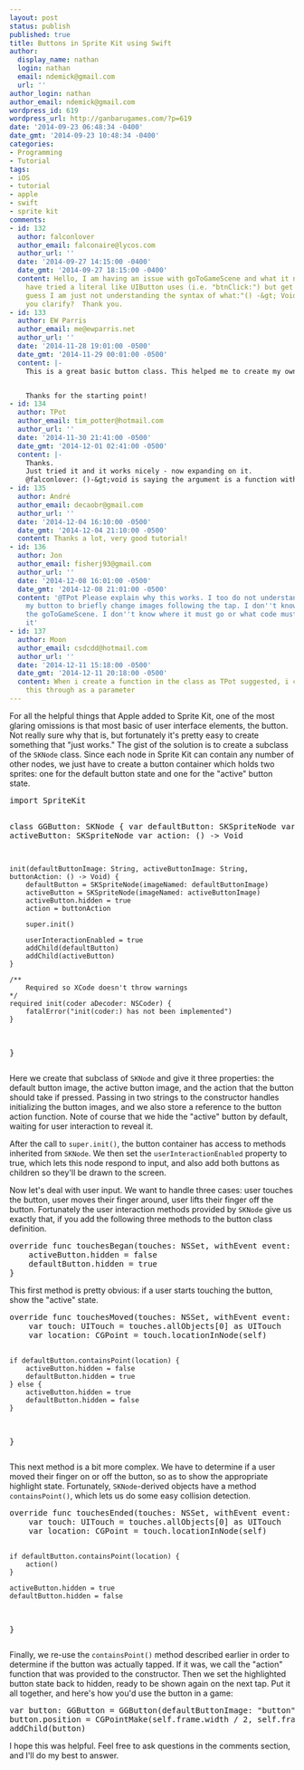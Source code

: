 ```yaml
---
layout: post
status: publish
published: true
title: Buttons in Sprite Kit using Swift
author:
  display_name: nathan
  login: nathan
  email: ndemick@gmail.com
  url: ''
author_login: nathan
author_email: ndemick@gmail.com
wordpress_id: 619
wordpress_url: http://ganbarugames.com/?p=619
date: '2014-09-23 06:48:34 -0400'
date_gmt: '2014-09-23 10:48:34 -0400'
categories:
- Programming
- Tutorial
tags:
- iOS
- tutorial
- apple
- swift
- sprite kit
comments:
- id: 132
  author: falconlover
  author_email: falconaire@lycos.com
  author_url: ''
  date: '2014-09-27 14:15:00 -0400'
  date_gmt: '2014-09-27 18:15:00 -0400'
  content: Hello, I am having an issue with goToGameScene and what it needs to be.  I
    have tried a literal like UIButton uses (i.e. "btnClick:") but get an error.  I
    guess I am just not understanding the syntax of what:"() -&gt; Void"  is.  Can
    you clarify?  Thank you.
- id: 133
  author: EW Parris
  author_email: me@ewparris.net
  author_url: ''
  date: '2014-11-28 19:01:00 -0500'
  date_gmt: '2014-11-29 00:01:00 -0500'
  content: |-
    This is a great basic button class. This helped me to create my own family of button classes in swift.


    Thanks for the starting point!
- id: 134
  author: TPot
  author_email: tim_potter@hotmail.com
  author_url: ''
  date: '2014-11-30 21:41:00 -0500'
  date_gmt: '2014-12-01 02:41:00 -0500'
  content: |-
    Thanks.
    Just tried it and it works nicely - now expanding on it.
    @falconlover: ()-&gt;void is saying the argument is a function with no arguments and returns nothing.  ie. you'd define "goToGameScene" as a function somewhere in your class.
- id: 135
  author: André
  author_email: decaobr@gmail.com
  author_url: ''
  date: '2014-12-04 16:10:00 -0500'
  date_gmt: '2014-12-04 21:10:00 -0500'
  content: Thanks a lot, very good tutorial!
- id: 136
  author: Jon
  author_email: fisherj93@gmail.com
  author_url: ''
  date: '2014-12-08 16:01:00 -0500'
  date_gmt: '2014-12-08 21:01:00 -0500'
  content: '@TPot Please explain why this works. I too do not understand. I just want
    my button to briefly change images following the tap. I don''t know how to implement
    the goToGameScene. I don''t know where it must go or what code must go underneath
    it'
- id: 137
  author: Moon
  author_email: csdcdd@hotmail.com
  author_url: ''
  date: '2014-12-11 15:18:00 -0500'
  date_gmt: '2014-12-11 20:18:00 -0500'
  content: When i create a function in the class as TPot suggested, i cannot pass
    this through as a parameter
---
```

<p>For all the helpful things that Apple added to Sprite Kit, one of the most glaring omissions is that most basic of user interface elements, the button. Not really sure why that is, but fortunately it's pretty easy to create something that "just works." The gist of the solution is to create a subclass of the <code>SKNode</code> class. Since each node in Sprite Kit can contain any number of other nodes, we just have to create a button container which holds two sprites: one for the default button state and one for the "active" button state.</p>
<pre class="brush:js">
import SpriteKit

class GGButton: SKNode {
    var defaultButton: SKSpriteNode
    var activeButton: SKSpriteNode
    var action: () -> Void
    
    init(defaultButtonImage: String, activeButtonImage: String, buttonAction: () -> Void) {
        defaultButton = SKSpriteNode(imageNamed: defaultButtonImage)
        activeButton = SKSpriteNode(imageNamed: activeButtonImage)
        activeButton.hidden = true
        action = buttonAction
        
        super.init()

        userInteractionEnabled = true
        addChild(defaultButton)
        addChild(activeButton)
    }

    /**
        Required so XCode doesn't throw warnings
    */
    required init(coder aDecoder: NSCoder) {
        fatalError("init(coder:) has not been implemented")
    }
}
</pre>
<p>Here we create that subclass of <code>SKNode</code> and give it three properties: the default button image, the active button image, and the action that the button should take if pressed. Passing in two strings to the constructor handles initializing the button images, and we also store a reference to the button action function. Note of course that we hide the "active" button by default, waiting for user interaction to reveal it.</p>
<p>After the call to <code>super.init()</code>, the button container has access to methods inherited from <code>SKNode</code>. We then set the <code>userInteractionEnabled</code> property to true, which lets this node respond to input, and also add both buttons as children so they'll be drawn to the screen.</p>
<p>Now let's deal with user input. We want to handle three cases: user touches the button, user moves their finger around, user lifts their finger off the button. Fortunately the user interaction methods provided by <code>SKNode</code> give us exactly that, if you add the following three methods to the button class definition.</p>
<pre class="brush:js">
override func touchesBegan(touches: NSSet, withEvent event: UIEvent) {
    activeButton.hidden = false
    defaultButton.hidden = true
}
</pre>
<p>This first method is pretty obvious: if a user starts touching the button, show the "active" state.</p>
<pre class="brush:js">
override func touchesMoved(touches: NSSet, withEvent event: UIEvent) {
    var touch: UITouch = touches.allObjects[0] as UITouch
    var location: CGPoint = touch.locationInNode(self)

    if defaultButton.containsPoint(location) {
        activeButton.hidden = false
        defaultButton.hidden = true
    } else {
        activeButton.hidden = true
        defaultButton.hidden = false
    }
}
</pre>
<p>This next method is a bit more complex. We have to determine if a user moved their finger on or off the button, so as to show the appropriate highlight state. Fortunately, <code>SKNode</code>-derived objects have a method <code>containsPoint()</code>, which lets us do some easy collision detection.</p>
<pre class="brush:js">
override func touchesEnded(touches: NSSet, withEvent event: UIEvent) {
    var touch: UITouch = touches.allObjects[0] as UITouch
    var location: CGPoint = touch.locationInNode(self)

    if defaultButton.containsPoint(location) {
        action()
    }
    
    activeButton.hidden = true
    defaultButton.hidden = false
}
</pre>
<p>Finally, we re-use the <code>containsPoint()</code> method described earlier in order to determine if the button was actually tapped. If it was, we call the "action" function that was provided to the constructor. Then we set the highlighted button state back to hidden, ready to be shown again on the next tap. Put it all together, and here's how you'd use the button in a game:</p>
<pre class="brush:js">
var button: GGButton = GGButton(defaultButtonImage: "button", activeButtonImage: "button_active", buttonAction: goToGameScene)
button.position = CGPointMake(self.frame.width / 2, self.frame.height / 2)
addChild(button)
</pre>
<p>I hope this was helpful. Feel free to ask questions in the comments section, and I'll do my best to answer.</p>
